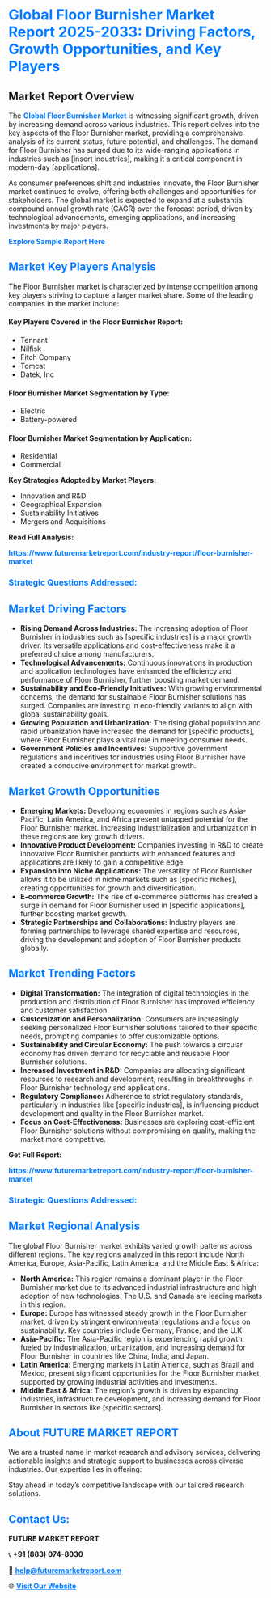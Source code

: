 <h1 style="color: #007BFF;">Global Floor Burnisher Market Report 2025-2033: Driving Factors, Growth Opportunities, and Key Players</h1>

<section id="overview">
<h2>Market Report Overview</h2>
<p>The <a href="https://www.futuremarketreport.com/industry-report/floor-burnisher-market" style="color: #007BFF; text-decoration: none;"><strong>Global Floor Burnisher Market</strong></a> is witnessing significant growth, driven by increasing demand across various industries. This report delves into the key aspects of the Floor Burnisher market, providing a comprehensive analysis of its current status, future potential, and challenges. The demand for Floor Burnisher has surged due to its wide-ranging applications in industries such as [insert industries], making it a critical component in modern-day [applications].</p>
<p>As consumer preferences shift and industries innovate, the Floor Burnisher market continues to evolve, offering both challenges and opportunities for stakeholders. The global market is expected to expand at a substantial compound annual growth rate (CAGR) over the forecast period, driven by technological advancements, emerging applications, and increasing investments by major players.</p>
</section>

<section id="overview">
<p><a href="https://www.futuremarketreport.com/request-sample/reportId=42662" style="color: #007BFF; text-decoration: none;"><strong>Explore Sample Report Here</strong></a></p>
</section>

<section id="key-players">
<h2 style="color: #007BFF;">Market Key Players Analysis</h2>
<p>The Floor Burnisher market is characterized by intense competition among key players striving to capture a larger market share. Some of the leading companies in the market include:</p>
<h4>Key Players Covered in the Floor Burnisher Report:</h4>
<ul><li>Tennant</li><li>Nilfisk</li><li>Fitch Company</li><li>Tomcat</li><li>Datek, Inc</li></ul>
<h4>Floor Burnisher Market Segmentation by Type:</h4>
<ul><li>Electric</li><li>Battery-powered</li></ul>

<h4>Floor Burnisher Market Segmentation by Application:</h4>
<ul><li>Residential</li><li>Commercial</li></ul>
<p><strong>Key Strategies Adopted by Market Players:</strong></p>
<ul>
<li>Innovation and R&D</li>
<li>Geographical Expansion</li>
<li>Sustainability Initiatives</li>
<li>Mergers and Acquisitions</li>
</ul>
</section>

<section>
<p><strong>Read Full Analysis: </strong></p><a href="https://www.futuremarketreport.com/industry-report/floor-burnisher-market" style="color: #007BFF; text-decoration: none;"><strong>https://www.futuremarketreport.com/industry-report/floor-burnisher-market</strong></a>
<h3 style="color: #007BFF;">Strategic Questions Addressed:</h3>
</section>

<section id="driving-factors">
<h2 style="color: #007BFF;">Market Driving Factors</h2>
<ul>
<li><strong>Rising Demand Across Industries:</strong> The increasing adoption of Floor Burnisher in industries such as [specific industries] is a major growth driver. Its versatile applications and cost-effectiveness make it a preferred choice among manufacturers.</li>
<li><strong>Technological Advancements:</strong> Continuous innovations in production and application technologies have enhanced the efficiency and performance of Floor Burnisher, further boosting market demand.</li>
<li><strong>Sustainability and Eco-Friendly Initiatives:</strong> With growing environmental concerns, the demand for sustainable Floor Burnisher solutions has surged. Companies are investing in eco-friendly variants to align with global sustainability goals.</li>
<li><strong>Growing Population and Urbanization:</strong> The rising global population and rapid urbanization have increased the demand for [specific products], where Floor Burnisher plays a vital role in meeting consumer needs.</li>
<li><strong>Government Policies and Incentives:</strong> Supportive government regulations and incentives for industries using Floor Burnisher have created a conducive environment for market growth.</li>
</ul>
</section>

<section id="growth-opportunities">
<h2 style="color: #007BFF;">Market Growth Opportunities</h2>
<ul>
<li><strong>Emerging Markets:</strong> Developing economies in regions such as Asia-Pacific, Latin America, and Africa present untapped potential for the Floor Burnisher market. Increasing industrialization and urbanization in these regions are key growth drivers.</li>
<li><strong>Innovative Product Development:</strong> Companies investing in R&D to create innovative Floor Burnisher products with enhanced features and applications are likely to gain a competitive edge.</li>
<li><strong>Expansion into Niche Applications:</strong> The versatility of Floor Burnisher allows it to be utilized in niche markets such as [specific niches], creating opportunities for growth and diversification.</li>
<li><strong>E-commerce Growth:</strong> The rise of e-commerce platforms has created a surge in demand for Floor Burnisher used in [specific applications], further boosting market growth.</li>
<li><strong>Strategic Partnerships and Collaborations:</strong> Industry players are forming partnerships to leverage shared expertise and resources, driving the development and adoption of Floor Burnisher products globally.</li>
</ul>
</section>

<section id="trending-factors">
<h2 style="color: #007BFF;">Market Trending Factors</h2>
<ul>
<li><strong>Digital Transformation:</strong> The integration of digital technologies in the production and distribution of Floor Burnisher has improved efficiency and customer satisfaction.</li>
<li><strong>Customization and Personalization:</strong> Consumers are increasingly seeking personalized Floor Burnisher solutions tailored to their specific needs, prompting companies to offer customizable options.</li>
<li><strong>Sustainability and Circular Economy:</strong> The push towards a circular economy has driven demand for recyclable and reusable Floor Burnisher solutions.</li>
<li><strong>Increased Investment in R&D:</strong> Companies are allocating significant resources to research and development, resulting in breakthroughs in Floor Burnisher technology and applications.</li>
<li><strong>Regulatory Compliance:</strong> Adherence to strict regulatory standards, particularly in industries like [specific industries], is influencing product development and quality in the Floor Burnisher market.</li>
<li><strong>Focus on Cost-Effectiveness:</strong> Businesses are exploring cost-efficient Floor Burnisher solutions without compromising on quality, making the market more competitive.</li>
</ul>
</section>

<section>
<p><strong>Get Full Report: </strong></p><a href="https://www.futuremarketreport.com/industry-report/floor-burnisher-market" style="color: #007BFF; text-decoration: none;"><strong>https://www.futuremarketreport.com/industry-report/floor-burnisher-market</strong></a>
<h3 style="color: #007BFF;">Strategic Questions Addressed:</h3>
</section>


<section id="regional-analysis">
<h2 style="color: #007BFF;">Market Regional Analysis</h2>
<p>The global Floor Burnisher market exhibits varied growth patterns across different regions. The key regions analyzed in this report include North America, Europe, Asia-Pacific, Latin America, and the Middle East & Africa:</p>
<ul>
<li><strong>North America:</strong> This region remains a dominant player in the Floor Burnisher market due to its advanced industrial infrastructure and high adoption of new technologies. The U.S. and Canada are leading markets in this region.</li>
<li><strong>Europe:</strong> Europe has witnessed steady growth in the Floor Burnisher market, driven by stringent environmental regulations and a focus on sustainability. Key countries include Germany, France, and the U.K.</li>
<li><strong>Asia-Pacific:</strong> The Asia-Pacific region is experiencing rapid growth, fueled by industrialization, urbanization, and increasing demand for Floor Burnisher in countries like China, India, and Japan.</li>
<li><strong>Latin America:</strong> Emerging markets in Latin America, such as Brazil and Mexico, present significant opportunities for the Floor Burnisher market, supported by growing industrial activities and investments.</li>
<li><strong>Middle East & Africa:</strong> The region’s growth is driven by expanding industries, infrastructure development, and increasing demand for Floor Burnisher in sectors like [specific sectors].</li>
</ul>
</section>

<footer>
<h2 style="color: #007BFF;">About FUTURE MARKET REPORT</h2>
<p>We are a trusted name in market research and advisory services, delivering actionable insights and strategic support to businesses across diverse industries. Our expertise lies in offering:</p>

<p>Stay ahead in today’s competitive landscape with our tailored research solutions.</p>

<h2 style="color: #007BFF;">Contact Us:</h2>
<p><strong>FUTURE MARKET REPORT</strong></p>
<p>📞 <strong>+91 (883) 074-8030</strong></p>
<p>📧 <strong><a href="mailto:help@futuremarketreport.com" style="color: #007BFF;">help@futuremarketreport.com</a></strong></p>
<p>🌐 <strong><a href="https://www.futuremarketreport.com/" style="color: #007BFF;">Visit Our Website</a></strong></p>
</footer>